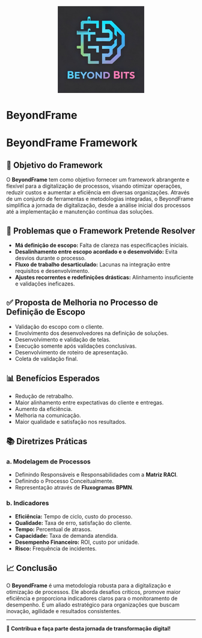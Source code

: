 <div align="center">
  <img src="https://github.com/beyondBitsLtda/beyond/blob/main/img/logo%20Beyond.jpg" alt=" " width="230">
</div>



# BeyondFrame

# BeyondFrame Framework

## 🚀 Objetivo do Framework
O **BeyondFrame** tem como objetivo fornecer um framework abrangente e flexível para a digitalização de processos, visando otimizar operações, reduzir custos e aumentar a eficiência em diversas organizações. Através de um conjunto de ferramentas e metodologias integradas, o BeyondFrame simplifica a jornada de digitalização, desde a análise inicial dos processos até a implementação e manutenção contínua das soluções.

## 📌 Problemas que o Framework Pretende Resolver
- **Má definição de escopo:** Falta de clareza nas especificações iniciais.
- **Desalinhamento entre escopo acordado e o desenvolvido:** Evita desvios durante o processo.
- **Fluxo de trabalho desarticulado:** Lacunas na integração entre requisitos e desenvolvimento.
- **Ajustes recorrentes e redefinições drásticas:** Alinhamento insuficiente e validações ineficazes.

## ✅ Proposta de Melhoria no Processo de Definição de Escopo
- Validação do escopo com o cliente.
- Envolvimento dos desenvolvedores na definição de soluções.
- Desenvolvimento e validação de telas.
- Execução somente após validações conclusivas.
- Desenvolvimento de roteiro de apresentação.
- Coleta de validação final.

## 📊 Benefícios Esperados
- Redução de retrabalho.
- Maior alinhamento entre expectativas do cliente e entregas.
- Aumento da eficiência.
- Melhoria na comunicação.
- Maior qualidade e satisfação nos resultados.

## 📚 Diretrizes Práticas
### a. Modelagem de Processos
- Definindo Responsáveis e Responsabilidades com a **Matriz RACI**.
- Definindo o Processo Conceitualmente.
- Representação através de **Fluxogramas BPMN**.

### b. Indicadores
- **Eficiência:** Tempo de ciclo, custo do processo.
- **Qualidade:** Taxa de erro, satisfação do cliente.
- **Tempo:** Percentual de atrasos.
- **Capacidade:** Taxa de demanda atendida.
- **Desempenho Financeiro:** ROI, custo por unidade.
- **Risco:** Frequência de incidentes.

## 📈 Conclusão
O **BeyondFrame** é uma metodologia robusta para a digitalização e otimização de processos. Ele aborda desafios críticos, promove maior eficiência e proporciona indicadores claros para o monitoramento de desempenho. É um aliado estratégico para organizações que buscam inovação, agilidade e resultados consistentes.

---
**🔗 Contribua e faça parte desta jornada de transformação digital!**
